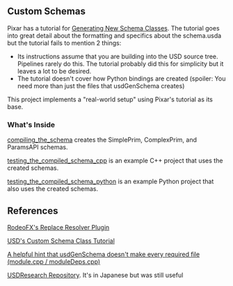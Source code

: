 ## Custom Schemas
Pixar has a tutorial for [Generating New Schema Classes](https://graphics.pixar.com/usd/docs/Generating-New-Schema-Classes.html).
The tutorial goes into great detail about the formatting and specifics
about the schema.usda but the tutorial fails to mention 2 things:

- Its instructions assume that you are building into the USD source
tree. Pipelines rarely do this. The tutorial probably did this for
simplicity but it leaves a lot to be desired.
- The tutorial doesn't cover how Python bindings are created (spoiler:
You need more than just the files that usdGenSchema creates)

This project implements a "real-world setup" using Pixar's tutorial as its base.


### What's Inside
[compiling_the_schema](compiling_the_schema) creates the SimplePrim,
ComplexPrim, and ParamsAPI schemas.

[testing_the_compiled_schema_cpp](testing_the_compiled_schema_cpp) is an
example C++ project that uses the created schemas.

[testing_the_compiled_schema_python](testing_the_compiled_schema_python)
is an example Python project that also uses the created schemas.


## References
[RodeoFX's Replace Resolver Plugin](https://github.com/rodeofx/rdo_replace_resolver)

[USD's Custom Schema Class Tutorial](https://graphics.pixar.com/usd/docs/Generating-New-Schema-Classes.html)

[A helpful hint that usdGenSchema doesn't make every required file (module.cpp / moduleDeps.cpp)](https://groups.google.com/d/msg/usd-interest/r0j0l-aJ5Ok/hAdy-ZkWGQAJ)

[USDResearch Repository](https://github.com/SFukuoka1227/USDResearch/tree/master/schema). It's in Japanese but was still useful
